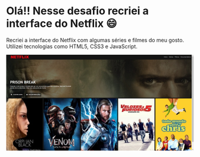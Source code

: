 # Olá!! Nesse desafio recriei a interface do Netflix :smile: 

Recriei a interface do Netflix com algumas séries e filmes do meu gosto. Utilizei tecnologias como HTML5, CSS3 e JavaScript.

![Capitura de tela do netflix](https://github.com/JuliAlves99/Recriando-a-interface-do-netflix/blob/master/tela-netflix.jpeg)
